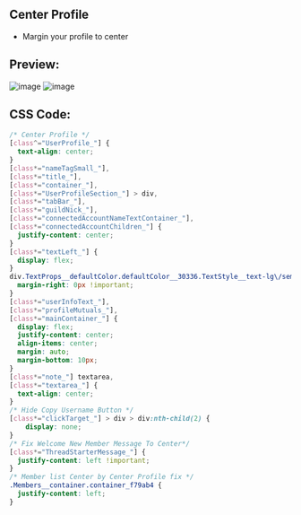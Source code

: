 ## Center Profile
- Margin your profile to center


## Preview:
![image](https://github.com/sang765/Discord-CSS-Snippets/assets/80249864/c42f72ed-b98c-46d5-9a8b-fdf699983d57)
![image](https://github.com/sang765/Discord-CSS-Snippets/assets/80249864/562fb6d7-2715-4551-a967-2cad935d5c5f)



## CSS Code:
```css
/* Center Profile */
[class^="UserProfile_"] {
  text-align: center;
}
[class*="nameTagSmall_"],
[class*="title_"],
[class*="container_"],
[class*="UserProfileSection_"] > div,
[class*="tabBar_"],
[class*="guildNick_"],
[class*="connectedAccountNameTextContainer_"],
[class*="connectedAccountChildren_"] {
  justify-content: center;
}
[class*="textLeft_"] {
  display: flex;
}
div.TextProps__defaultColor.defaultColor__30336.TextStyle__text-lg\/semibold.text-lg-semibold__9539a {
  margin-right: 0px !important;
}
[class*="userInfoText_"],
[class*="profileMutuals_"],
[class*="mainContainer_"] {
  display: flex;
  justify-content: center;
  align-items: center;
  margin: auto;
  margin-bottom: 10px;
}
[class*="note_"] textarea,
[class*="textarea_"] {
  text-align: center;
}
/* Hide Copy Username Button */
[class*="clickTarget_"] > div > div:nth-child(2) {
    display: none;
}
/* Fix Welcome New Member Message To Center*/
[class*="ThreadStarterMessage_"] {
  justify-content: left !important;
}
/* Member list Center by Center Profile fix */
.Members__container.container_f79ab4 {
  justify-content: left;
}
```